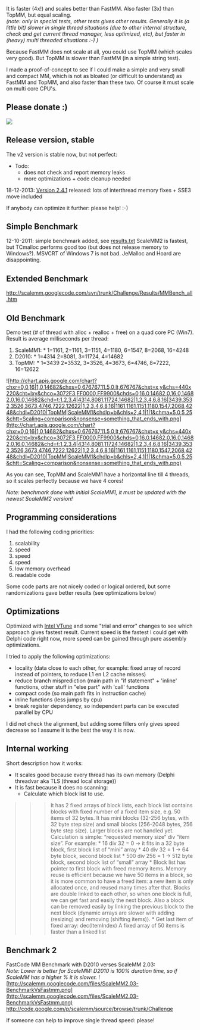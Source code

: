 It is faster (4x!) and scales better than FastMM.
Also faster (3x) than TopMM, but equal scaling.<br />
_(note: only in special tests, other tests gives other results. Generally it is (a little bit) slower in single thread situations (due to other internal structure, check and get current thread manager, less optimized, etc), but faster in (heavy) multi threaded situations :-) )_

Because FastMM does not scale at all, you could use TopMM (which scales very good). But TopMM is slower than FastMM (in a simple string test).

I made a proof-of-concept to see if I could make a simple and very small and compact MM, which is not as bloated (or difficult to understand) as FastMM and TopMM, and also faster than these two. Of course it must scale on multi core CPU's.

## Please donate :) ##

[![](https://www.paypalobjects.com/en_US/i/btn/btn_donateCC_LG.gif)](https://www.paypal.com/cgi-bin/webscr?cmd=_donations&business=andre%2emussche%40gmail%2ecom&lc=US&item_name=ScaleMM&item_number=ScaleMM&currency_code=EUR&bn=PP%2dDonationsBF%3abtn_donateCC_LG%2egif%3aNonHosted)

## Release version, stable ##

The v2 version is stable now, but not perfect:
  * Todo:
    * does not check and report memory leaks
    * more optimizations + code cleanup needed

18-12-2013: [Version 2.4.1](https://scalemm.googlecode.com/files/ScaleMM_v2_4_1.zip) released: lots of interthread memory fixes + SSE3 move included

If anybody can optimize it further: please help! :-)

## Simple Benchmark ##
12-10-2011: simple benchmark added, see [results.txt](http://code.google.com/p/scalemm/source/browse/trunk/SimpleChallenge/results.txt)
ScaleMM2 is fastest, but TCmalloc performs good too (but does not release memory to Windows?). MSVCRT of Windows 7 is not bad. JeMalloc and Hoard are disappointing.

## Extended Benchmark ##
http://scalemm.googlecode.com/svn/trunk/Challenge/Results/MMBench_all.htm

## Old Benchmark ##
Demo test (# of thread with alloc + realloc + free) on a quad core PC (Win7). <br />
Result is average milliseconds per thread:
  1. ScaleMM1:
    * 1=1161, 2=1161, 3=1151, 4=1180, 6=1547, 8=2068, 16=4248
  1. D2010:
    * 1=4314 2=8081, 3=11724, 4=14682
  1. TopMM:
    * 1=3439 2=3532, 3=3526, 4=3673, 6=4746, 8=7222, 16=12622

![http://chart.apis.google.com/chart?chxr=0,0,16|1,0,14682&chxs=0,676767,11.5,0,lt,676767&chxt=x,y&chs=440x220&cht=lxy&chco=3072F3,FF0000,FF9900&chds=0,16,0,14682,0,16,0,14682,0,16,0,14682&chd=t:1,2,3,4|4314,8081,11724,14682|1,2,3,4,6,8,16|3439,3532,3526,3673,4746,7222,12622|1,2,3,4,6,8,16|1161,1161,1151,1180,1547,2068,4248&chdl=D2010|TopMM|ScaleMM1&chdlp=b&chls=2,4,1|1|1&chma=5,0,5,25&chtt=Scaling+comparison&nonsense=something_that_ends_with.png](http://chart.apis.google.com/chart?chxr=0,0,16|1,0,14682&chxs=0,676767,11.5,0,lt,676767&chxt=x,y&chs=440x220&cht=lxy&chco=3072F3,FF0000,FF9900&chds=0,16,0,14682,0,16,0,14682,0,16,0,14682&chd=t:1,2,3,4|4314,8081,11724,14682|1,2,3,4,6,8,16|3439,3532,3526,3673,4746,7222,12622|1,2,3,4,6,8,16|1161,1161,1151,1180,1547,2068,4248&chdl=D2010|TopMM|ScaleMM1&chdlp=b&chls=2,4,1|1|1&chma=5,0,5,25&chtt=Scaling+comparison&nonsense=something_that_ends_with.png)

As you can see, TopMM and ScaleMM1 have a horizontal line till 4 threads, so it scales perfectly because we have 4 cores!

_Note: benchmark done with initial ScaleMM1, it must be updated with the newest ScaleMM2 version!_

## Programming considerations ##
I had the following coding priorities:
  1. scalability
  1. speed
  1. speed
  1. speed
  1. low memory overhead
  1. readable code

Some code parts are not nicely coded or logical ordered, but some randomizations gave better results (see optimizations below)

## Optimizations ##
Optimized with [Intel VTune](http://software.intel.com/en-us/intel-vtune/) and some "trial and error" changes to see which approach gives fastest result. Current speed is the fastest I could get with Delphi code right now, more speed can be gained through pure assembly optimizations.

I tried to apply the following optimizations:
  * locality (data close to each other, for example: fixed array of record instead of pointers, to reduce L1 en L2 cache misses)
  * reduce branch misprediction (main path in "if statement" + 'inline' functions, other stuff in "else part" with 'call' functions
  * compact code (so main path fits in instruction cache)
  * inline functions (less jumps by cpu)
  * break register dependency, so independent parts can be executed parallel by CPU

I did not check the alignment, but adding some fillers only gives speed decrease so I assume it is the best the way it is now.

## Internal working ##
Short description how it works:
  * It scales good because every thread has its own memory (Delphi threadvar aka TLS (thread local storage))
  * It is fast because it does no scanning:
    * Calculate which block list to use.
> > > It has 2 fixed arrays of block lists, each block list contains blocks with fixed  number of a fixed item size, e.g. 50 items of 32 bytes.
> > > It has mini blocks (32-256 bytes, with 32 byte step size) and small blocks (256-2048  bytes, 256 byte step size). Larger blocks are not handled yet.
> > > Calculation is simple: “requested memory size” div “item size”. For example:
      * 16 div 32 = 0 -> it fits in a 32 byte block, first block list of “mini” array
      * 40 div 32 = 1 -> 64 byte block, second block list
      * 500 div 256 = 1 -> 512 byte block, second block list of “small” array
    * Block list has pointer to first block with freed memory items.
> > > Memory reuse is efficient because we have 50 items in a block, so it is more common to have a freed item: a new item is only allocated once, and reused many times after that.
> > > Blocks are double linked to each other, so when one block is full, we can get fast and easily the next block. Also a block can be removed easily by linking the previous block to the next block (dynamic arrays are slower with adding (resizing) and removing (shifting items)).
    * Get last item of fixed array: dec(ItemIndex)
> > > A fixed array of 50 items is faster than a linked list

## Benchmark 2 ##
FastCode MM Benchmark with D2010 verses ScaleMM 2.03:<br />
_Note: Lower is better for ScaleMM: D2010 is 100% duration time, so if ScaleMM has a higher % it is slower._
![http://scalemm.googlecode.com/files/ScaleMM2.03-BenchmarkVsFastmm.png](http://scalemm.googlecode.com/files/ScaleMM2.03-BenchmarkVsFastmm.png)<br />
http://code.google.com/p/scalemm/source/browse/trunk/Challenge

If someone can help to improve single thread speed: please!